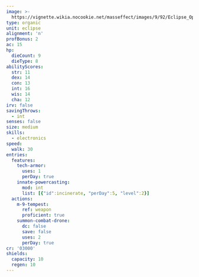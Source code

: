 ```yaml
---
image: >-
  https://vignette.wikia.nocookie.net/masseffect/images/9/92/Eclipse_Operative.png/revision/latest?cb=20100704072730
type: organic
unit: eclipse
alignment: 'n'
profBonus: 2
ac: 15
hp:
  dieCount: 9
  dieType: 8
abilityScores:
  str: 11
  dex: 14
  con: 13
  int: 16
  wis: 14
  cha: 12
irv: false
savingThrows:
  - int
senses: false
size: medium
skills:
  - electronics
speed:
  walk: 30
entries:
  features:
    tech-armor:
      uses: 1
      perDay: true
    innate-powercasting:
      mod: int
      list: [{"id":incinerate, "perDay":5, "level":2}]
  actions:
    m-9-tempest:
      ref: weapon
      proficient: true
    summon-combat-drone:
      dc: false
      save: false
      uses: 2
      perDay: true
cr: '03000'
shields:
  capacity: 10
  regen: 10
---
```

